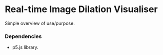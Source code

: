 # Real-time Image Dilation Visualiser

Simple overview of use/purpose.

### Dependencies

* p5.js library.